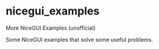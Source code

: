 # nicegui_examples
More NiceGUI Examples (unofficial)

Some NiceGUI examples that solve some useful problems. 
